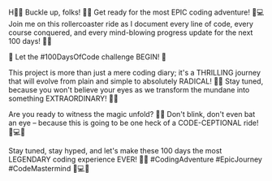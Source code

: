 H🚀🌟 Buckle up, folks! 🌟🚀
Get ready for the most EPIC coding adventure! 🚀💻 Join me on this rollercoaster ride as I document every line of code, every course conquered, and every mind-blowing progress update for the next 100 days! 📅💯

🎉 Let the #100DaysOfCode challenge BEGIN! 🎉

This project is more than just a mere coding diary; it's a THRILLING journey that will evolve from plain and simple to absolutely RADICAL! 🚀✨ Stay tuned, because you won't believe your eyes as we transform the mundane into something EXTRAORDINARY! 🌈🚀

Are you ready to witness the magic unfold? 🤩✨ Don't blink, don't even bat an eye – because this is going to be one heck of a CODE-CEPTIONAL ride! 🚀💻✨

Stay tuned, stay hyped, and let's make these 100 days the most LEGENDARY coding experience EVER! 🚀🌟 #CodingAdventure #EpicJourney #CodeMastermind 🌈💻💯
